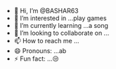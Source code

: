 - 👋 Hi, I’m @BASHAR63
- 👀 I’m interested in ...play games
- 🌱 I’m currently learning ...a song
- 💞️ I’m looking to collaborate on ...
- 📫 How to reach me ...
- 😄 Pronouns: ...ab
- ⚡ Fun fact: ...😒

<!---
BASHAR63/BASHAR63 is a ✨ special ✨ repository because its `README.md` (this file) appears on your GitHub profile.
You can click the Preview link to take a look at your changes.
--->

